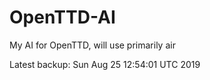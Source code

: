 # OpenTTD-AI
My AI for OpenTTD, will use primarily air

Latest backup: Sun Aug 25 12:54:01 UTC 2019
